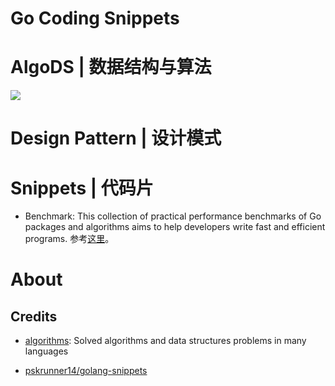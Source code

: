 # Go Coding Snippets

# AlgoDS | 数据结构与算法

![](https://user-images.githubusercontent.com/5803001/41711625-1fb1cd4a-757b-11e8-8860-96b02434bcd0.png)

# Design Pattern | 设计模式

# Snippets | 代码片

* Benchmark: This collection of practical performance benchmarks of Go packages and algorithms aims to help developers write fast and efficient programs. 参考[这里](https://stackimpact.com/blog/practical-golang-benchmarks/)。

# About

## Credits

* [algorithms](https://github.com/marcosfede/algorithms): Solved algorithms and data structures problems in many languages

* [pskrunner14/golang-snippets](https://github.com/pskrunner14/golang-snippets)